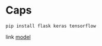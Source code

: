 # Caps

```
pip install flask keras tensorflow
```

link [model](https://drive.google.com/drive/folders/1YDotVPn0Fxy6ZGIgPMFUf6MiZOaR8FF_?usp=sharing)
